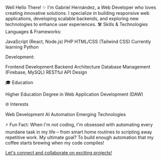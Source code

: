 Well Hello There! ✨
I'm Gabriel Hernández, a Web Developer who loves creating innovative solutions. I specialize in building responsive web applications, developing scalable backends, and exploring new technologies to enhance user experiences.
🛠️ Skills & Technologies
Languages & Frameworks:

JavaScript (React, Node.js)
PHP
HTML/CSS (Tailwind CSS)
Currently learning Python

Development:

Frontend Development
Backend Architecture
Database Management (Firebase, MySQL)
RESTful API Design

<!--- 💼 Projects
(You can list your key projects here) --->

🎓 Education

Higher Education Degree in Web Application Development (DAW)

<!--- 🏆 Certifications & Achievements --->

<!--- 📫 Contact Me

LinkedIn: Gabriel Hernández
Email: alfagabriel11@gmail.com --->

🌐 Interests

Web Development
AI Automation
Emerging Technologies

⚡ Fun Fact: When I'm not coding, I'm obsessed with automating every mundane task in my life – from smart home routines to scripting away repetitive work. My ultimate goal? To build enough automation that my coffee starts brewing when my code compiles!

[Let's connect and collaborate on exciting projects!](url)

<!---
Silvergab/Silvergab is a ✨ special ✨ repository because its `README.md` (this file) appears on your GitHub profile.
You can click the Preview link to take a look at your changes.
--->
